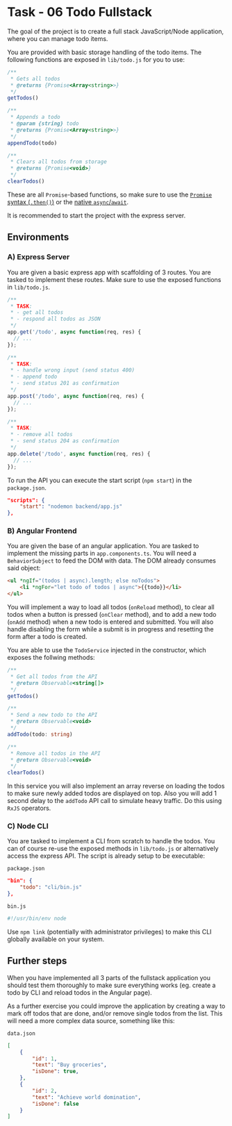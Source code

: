 # Task - 06 Todo Fullstack

The goal of the project is to create a full stack JavaScript/Node application, where you can manage todo items.

You are provided with basic storage handling of the todo items. The following functions are exposed in `lib/todo.js` for you to use:

```js
/**
 * Gets all todos
 * @returns {Promise<Array<string>>}
 */
getTodos()

/**
 * Appends a todo
 * @param {string} todo 
 * @returns {Promise<Array<string>>}
 */
appendTodo(todo)

/**
 * Clears all todos from storage
 * @returns {Promise<void>}
 */
clearTodos()
```

These are all `Promise`-based functions, so make sure to use the [`Promise` syntax (`.then()`)](https://developer.mozilla.org/en-US/docs/Web/JavaScript/Reference/Global_Objects/Promise) or the [native `async`/`await`](https://developer.mozilla.org/en-US/docs/Learn/JavaScript/Asynchronous/Async_await).

It is recommended to start the project with the express server.

## Environments

### A) Express Server

You are given a basic express app with scaffolding of 3 routes. You are tasked to implement these routes. Make sure to use the exposed functions in `lib/todo.js`.

```js
/**
 * TASK:
 * - get all todos
 * - respond all todos as JSON
 */
app.get('/todo', async function(req, res) {
  // ...
});

/**
 * TASK:
 * - handle wrong input (send status 400)
 * - append todo
 * - send status 201 as confirmation
 */
app.post('/todo', async function(req, res) {
  // ...
});

/**
 * TASK:
 * - remove all todos
 * - send status 204 as confirmation
 */
app.delete('/todo', async function(req, res) {
  // ...
});
```

To run the API you can execute the start script (`npm start`) in the `package.json`.

```json
"scripts": {
    "start": "nodemon backend/app.js"
},
```

### B) Angular Frontend

You are given the base of an angular application. You are tasked to implement the missing parts in `app.components.ts`. You will need a `BehaviorSubject` to feed the DOM with data. The DOM already consumes said object:

```html
<ul *ngIf="(todos | async).length; else noTodos">
    <li *ngFor="let todo of todos | async">{{todo}}</li>
</ul>
```

You will implement a way to load all todos (`onReload` method), to clear all todos when a button is pressed (`onClear` method), and to add a new todo (`onAdd` method) when a new todo is entered and submitted. You will also handle disabling the form while a submit is in progress and resetting the form after a todo is created.

You are able to use the `TodoService` injected in the constructor, which exposes the follwing methods:

```ts
/**
 * Get all todos from the API
 * @return Observable<string[]>
 */
getTodos()

/**
 * Send a new todo to the API
 * @return Observable<void>
 */
addTodo(todo: string)

/**
 * Remove all todos in the API
 * @return Observable<void>
 */
clearTodos()
```

In this service you will also implement an array reverse on loading the todos to make sure newly added todos are displayed on top. Also you will add 1 second delay to the `addTodo` API call to simulate heavy traffic. Do this using `RxJS` operators.

### C) Node CLI

You are tasked to implement a CLI from scratch to handle the todos. You can of course re-use the exposed methods in `lib/todo.js` or alternatively access the express API. The script is already setup to be executable:

`package.json`

```json
"bin": {
    "todo": "cli/bin.js"
},
```

`bin.js`

```sh
#!/usr/bin/env node
```

Use `npm link` (potentially with administrator privileges) to make this CLI globally available on your system.

## Further steps

When you have implemented all 3 parts of the fullstack application you should test them thoroughly to make sure everything works (eg. create a todo by CLI and reload todos in the Angular page).

As a further exercise you could improve the application by creating a way to mark off todos that are done, and/or remove single todos from the list. This will need a more complex data source, something like this:

`data.json`

```json
[
    {
        "id": 1,
        "text": "Buy groceries",
        "isDone": true,
    },
    {
        "id": 2,
        "text": "Achieve world domination",
        "isDone": false
    }
]
```
